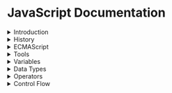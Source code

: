 # JavaScript Documentation


<details>
<summary>Introduction</summary>

JavaScript is a programming language that is used to create interactive effects within web browsers. It is a high-level, dynamic, weakly typed, prototype-based, multi-paradigm, and interpreted programming language. Alongside HTML and CSS, JavaScript is one of the three core technologies of the World Wide Web. JavaScript enables interactive web pages and is an essential part of web applications. The vast majority of websites use it for client-side page behavior, and all major web browsers have a dedicated JavaScript engine to execute it.

</details>

<details>
<summary>History</summary>

JavaScript was initially created to “make web pages alive”. The programs in this language are called scripts. They can be written right in a web page’s HTML and run automatically as the page loads.

</details>

<details>
<summary>ECMAScript</summary>

ECMAScript is a standard for a scripting language. It is a trademark scripting language specification standardized by Ecma International in ECMA-262 and ISO/IEC 16262. It was created to standardize JavaScript, so as to foster multiple independent implementations. JavaScript has remained the best-known implementation of ECMAScript since the standard was first published, with other well-known implementations including JScript and ActionScript. ECMAScript is commonly used for client-side scripting on the World Wide Web, and it is increasingly being used for writing server applications and services using Node.js.

</details>

<details>

<summary>Tools</summary>

</details>

<details>
<summary>Variables</summary>

In JavaScript, variables are used to store and manipulate data. They are declared using the `var`, `let`, or `const` keyword, followed by the variable name.
The `var` keyword is used to declare a variable that can be reassigned later. The `let` keyword is used to declare a variable that can be reassigned later. The `const` keyword is used to declare a variable that cannot be reassigned later.

```javascript
var x = 1;
let y = 2;
const z = 3;
```

Variables can also be declared without assigning a value to them.

```javascript

var x;
let y;
const z;
```

`var` is the oldest way to declare variables in JavaScript.
Variables declared with var are function-scoped, meaning they are accessible within the function in which they are declared.
If a variable declared with var is defined outside of any function, it becomes a global variable and can be accessed from anywhere in the code.
var variables can be redeclared and reassigned within their scope.
Hoisting: Variables declared with var are hoisted to the top of their scope, which means they can be accessed before they are declared. However, their value will be undefined until they are assigned a value.


`let` was introduced in ES6 (ECMAScript 2015) as a replacement for var.
Variables declared with let are block-scoped, meaning they are only accessible within the block in which they are declared (a block is defined by curly braces {}).
let variables can be reassigned within their scope, but they cannot be redeclared in the same scope.
Hoisting: Like var, let variables are hoisted to the top of their scope, but unlike var, they are not initialized with a value. This means that if you try to access a let variable before it is declared, you will get a ReferenceError.
const:


`const` was also introduced in ES6.
Variables declared with const are block-scoped, just like let.
The value of a const variable cannot be reassigned once it is assigned. It is a constant.
const variables must be assigned a value when they are declared. If you try to declare a const variable without assigning a value, you will get a SyntaxError.
const variables cannot be redeclared or reassigned within their scope.
Hoisting: Like let, const variables are hoisted to the top of their scope, but they are not initialized with a value. Trying to access a const variable before it is declared will result in a ReferenceError.
</details>

<details>
<summary>Data Types</summary>

</details>

<details>
<summary>Operators</summary>

</details>

<details>
<summary>Control Flow</summary>
Control flow refers to the order in which statements are executed in a program. In JavaScript, control flow is determined by conditional statements and loops.
<details>
<summary>If-Else</summary>
</details>

<details>
<summary>Else-If</summary>

</details>


</details>